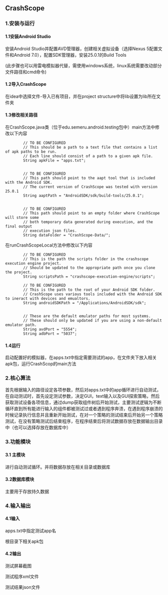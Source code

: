 ## CrashScope

### 1.安装与运行

#### 1.1安装Android Studio

安装Android Studio并配置AVD管理器，创建相关虚拟设备（选择Nexus 5配置文件和Android 7.0），配置SDK管理器，安装25.0.1的Build Tools

(此步骤也可以用雷电模拟器代替，需使用windows系统，linux系统需要改动部分文件路径和cmd命令)

#### 1.2导入CrashScope

在idea中选择文件-导入已有项目，并在project structure中将lib设置为lib所在文件夹

#### 1.3修改相关路径

在CrashScope.java类（位于edu.semeru.android.testing包中）main方法中修改以下内容

```
		// TO BE CONFIGURED
        // This should be a path to a text file that contains a list of apk paths to be run. 
        // Each line should consist of a path to a given apk file.
        String apkFile = "apps.txt";


        // TO BE CONFIGURED
        // This path should point to the aapt tool that is included with the Android SDK.
        // The current version of CrashScope was tested with version 25.0.1
        String aaptPath = "AndroidSDK/sdk/build-tools/25.0.1";


        // TO BE CONFIGURED
        // This path should point to an empty folder where CrashScope will store some
        // both temporary data generated during execution, and the final output 
        // execution json files.
        String dataFolder = "CrashScope-Data/";
```

在runCrashScopeLocal方法中修改以下内容

```
		// TO BE CONFIGURED
        // This is the path the scripts folder in the crashscope execution engine project.
        // Should be updated to the appropriate path once you clone the project.
        String scriptsPath = "crashscope-execution-engine/scripts";

        // TO BE CONFIGURED
        // This is the path to the root of your Android SDK folder.
        // CrashScope uses various tools included with the Android SDK to ineract with devices and emualtors.
        String androidSDKPath = "/Applications/AndroidSDK/sdk";


        // These are the default emulator paths for most systems.
        // These should only be updated if you are using a non-default emulator path.
        String avdPort = "5554";
        String adbPort = "5037";
```

#### 1.4运行

启动配置好的模拟器，在apps.txt中指定需要测试的app，在文件夹下放入相关apk包，运行CrashScop的main方法

### 2.核心算法

首先根据输入的路径设定各项参数，然后对apps.txt中的app循环进行自动测试，在自动测试时，首先设定测试参数，决定GUI，text输入以及GUI探索策略，然后获取测试设备各项信息，通过dump获取组件树后开始测试，主要测试逻辑为不断循环直到所有能进行输入的组件都被测试过或者遇到程序奔溃，在遇到程序崩溃的时候记录执行信息并且重新开始测试，在对一个策略的测试结束后开始另一个策略测试，在没有策略测试后结束程序，在程序结束后将测试数据存放在数据输出目录中（也可以选择存放在数据库中）

### 3.功能模块

#### 3.1 主模块

进行自动测试循环。并将数据存放在相关目录或数据库

#### 3.2数据库模块

主要用于存放持久数据

### 4.输入输出

#### 4.1输入

apps.txt中指定测试app名

根目录下相关apk包

#### 4.2输出

测试屏幕截图

测试程序xml文件

测试结果json文件
